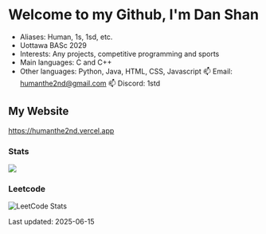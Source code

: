 # Welcome to my Github, I'm Dan Shan
- Aliases: Human, 1s, 1sd, etc.
- Uottawa BASc 2029
- Interests: Any projects, competitive programming and sports 
- Main languages: C and C++
- Other languages: Python, Java, HTML, CSS, Javascript
📫 Email: humanthe2nd@gmail.com
📫 Discord: 1std

## My Website
<https://humanthe2nd.vercel.app>

### Stats
<img src="https://github-readme-stats.vercel.app/api?username=HumanThe2nd&show_icons=true&include_all_commits=true&show_icons=true&count_private=true&theme=material-palenight"/>

### Leetcode
![LeetCode Stats](https://leetcard.jacoblin.cool/HumanThe1st?theme=dark)

Last updated: 2025-06-15
<!---
HumanThe2nd/HumanThe2nd is a ✨ special ✨ repository because its `README.md` (this file) appears on your GitHub profile.
You can click the Preview link to take a look at your changes.
--->
